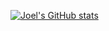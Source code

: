 [![Joel's GitHub stats](https://github-readme-stats.vercel.app/api?username=joel-vgw&show_icons=true )](https://github.com/joel-vgw/github-readme-stats)
